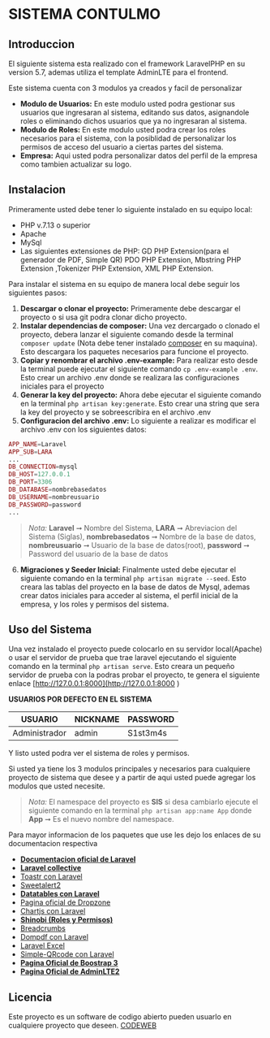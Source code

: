 
# SISTEMA CONTULMO

## Introduccion

El siguiente sistema esta realizado con el framework LaravelPHP en su version 5.7, ademas utiliza el template AdminLTE para el frontend.

Este sistema cuenta con 3 modulos ya creados y facil de personalizar

- **Modulo de Usuarios:** En este modulo usted podra gestionar sus usuarios que ingresaran al sistema, editando sus datos, asignandole roles o eliminando dichos usuarios que ya no ingresaran al sistema.
- **Modulo de Roles:** En este modulo usted podra crear los roles necesarios para el sistema, con la posiblidad de personalizar los permisos de acceso del usuario a ciertas partes del sistema.
- **Empresa:** Aqui usted podra personalizar datos del perfil de la empresa como tambien actualizar su logo.

## Instalacion

Primeramente usted debe tener lo siguiente instalado en su equipo local:

- PHP v.7.13 o superior
- Apache
- MySql
- Las siguientes extensiones de PHP: GD PHP Extension(para el generador de PDF, Simple QR) PDO PHP Extension, Mbstring PHP Extension ,Tokenizer PHP Extension, XML PHP Extension.

Para instalar el sistema en su equipo de manera local debe seguir los siguientes pasos:

1. **Descargar o clonar el proyecto:** Primeramente debe descargar el proyecto o si usa git podra clonar dicho proyecto.
2. **Instalar dependencias de composer:** Una vez dercargado o clonado el proyecto, debera lanzar el siguiente comando desde la terminal `composer update` (Nota debe tener instalado [composer](https://getcomposer.org/) en su maquina). Esto descargara los paquetes necesarios para funcione el proyecto.
3. **Copiar y renombrar el archivo .env-example:** Para realizar esto desde la terminal puede ejecutar el siguiente comando `cp .env-example .env`. Esto crear un archivo .env donde se realizara las configuraciones iniciales para el proyecto
4. **Generar la key del proyecto:** Ahora debe ejecutar el siguiente comando en la terminal `php artisan key:generate`. Esto crear una string que sera la key del proyecto y se sobreescribira en el archivo .env
5. **Configuracion del archivo .env:** Lo siguiente a realizar es modificar el archivo .env con los siguientes datos:
```php
APP_NAME=Laravel
APP_SUB=LARA
...
DB_CONNECTION=mysql
DB_HOST=127.0.0.1
DB_PORT=3306
DB_DATABASE=nombrebasedatos
DB_USERNAME=nombreusuario
DB_PASSWORD=password
...
```
> *Nota:* **Laravel** &#10142; Nombre del Sistema, **LARA** &#10142; Abreviacion del Sistema (Siglas), **nombrebasedatos** &#10142; Nombre de la base de datos, **nombreusuario** &#10142; Usuario de la base de datos(root), **password** &#10142; Password del usuario de la base de datos

6. **Migraciones y Seeder Inicial:** Finalmente usted debe ejecutar el siguiente comando en la terminal `php artisan migrate --seed`. Esto creara las tablas del proyecto en la base de datos de Mysql, ademas crear datos iniciales para acceder al sistema, el perfil inicial de la empresa, y los roles y permisos del sistema.

## Uso del Sistema

Una vez instalado el proyecto puede colocarlo en su servidor local(Apache) o usar el servidor de prueba que trae laravel ejecutando el siguiente comando en la terminal `php artisan serve`. Esto creara un pequeño servidor de prueba con la podras probar el proyecto, te genera el siguiente enlace [http://127.0.0.1:8000](http://127.0.0.1:8000
)

**USUARIOS POR DEFECTO EN EL SISTEMA**

USUARIO | NICKNAME | PASSWORD
---|---|---
Administrador | admin | S1st3m4s

Y listo usted podra ver el sistema de roles y permisos.

Si usted ya tiene los 3 modulos principales y necesarios para cualquiere proyecto de sistema que desee y a partir de aqui usted puede agregar los modulos que usted necesite.

> *Nota:* El namespace del proyecto es **SIS** si desa cambiarlo ejecute el siguiente comando en la terminal `php artisan app:name App` donde **App** &#10142; Es el nuevo nombre del namespace.

Para mayor informacion de los paquetes que use les dejo los enlaces de su documentacion respectiva

- **[Documentacion oficial de Laravel](https://laravel.com/)**
- **[Laravel collective](https://laravelcollective.com/docs/master/html)**
- [Toastr con Laravel](https://packagist.org/packages/brian2694/laravel-toastr)
- [Sweetalert2](https://sweetalert2.github.io/)
- **[Datatables con Laravel](http://yajrabox.com/docs/laravel-datatables/master)**
- [Pagina oficial de Dropzone](https://www.dropzonejs.com/)
- [Chartjs con Laravel](https://packagist.org/packages/fx3costa/laravelchartjs)
- **[Shinobi (Roles y Permisos)](https://github.com/caffeinated/shinobi)**
- [Breadcrumbs](https://packagist.org/packages/davejamesmiller/laravel-breadcrumbs)
- [Dompdf con Laravel](https://github.com/barryvdh/laravel-dompdf)
- [Laravel Excel](https://laravel-excel.maatwebsite.nl/)
- [Simple-QRcode con Laravel](https://www.simplesoftware.io/docs/simple-qrcode)
- **[Pagina Oficial de Boostrap 3](https://getbootstrap.com/docs/3.3/)**
- **[Pagina Oficial de AdminLTE2](https://adminlte.io/)**

## Licencia

Este proyecto es un software de codigo abierto pueden usuarlo en cualquiere proyecto que deseen. [CODEWEB](#)
